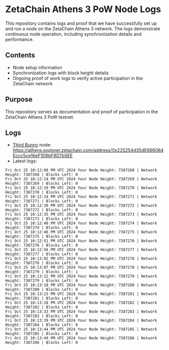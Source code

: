 # ZetaChain Athens 3 PoW Node Logs
This repository contains logs and proof that we have successfully set up and run a node on the ZetaChain Athens 3 network. The logs demonstrate continuous node operation, including synchronization details and performance.

## Contents
- Node setup information
- Synchronization logs with block height details
- Ongoing proof of work logs to verify active participation in the ZetaChain network

## Purpose
This repository serves as documentation and proof of participation in the ZetaChain Athens 3 PoW testnet.

## Logs

- [Third Bunny](https://thirdbunny.xyz/) node: https://athens.explorer.zetachain.com/address/0x225254d35dE666064Eccc5ce16eF1D8bF8D7b5EE
- Latest logs:
```
Fri Oct 25 10:12:09 PM UTC 2024 Your Node Height: 7387268 | Network Height: 7387268 | Blocks Left: 0
Fri Oct 25 10:12:14 PM UTC 2024 Your Node Height: 7387269 | Network Height: 7387269 | Blocks Left: 0
Fri Oct 25 10:12:19 PM UTC 2024 Your Node Height: 7387270 | Network Height: 7387270 | Blocks Left: 0
Fri Oct 25 10:12:24 PM UTC 2024 Your Node Height: 7387271 | Network Height: 7387271 | Blocks Left: 0
Fri Oct 25 10:12:30 PM UTC 2024 Your Node Height: 7387272 | Network Height: 7387272 | Blocks Left: 0
Fri Oct 25 10:12:35 PM UTC 2024 Your Node Height: 7387273 | Network Height: 7387273 | Blocks Left: 0
Fri Oct 25 10:12:40 PM UTC 2024 Your Node Height: 7387274 | Network Height: 7387274 | Blocks Left: 0
Fri Oct 25 10:12:46 PM UTC 2024 Your Node Height: 7387275 | Network Height: 7387275 | Blocks Left: 0
Fri Oct 25 10:12:51 PM UTC 2024 Your Node Height: 7387276 | Network Height: 7387276 | Blocks Left: 0
Fri Oct 25 10:12:56 PM UTC 2024 Your Node Height: 7387277 | Network Height: 7387277 | Blocks Left: 0
Fri Oct 25 10:13:02 PM UTC 2024 Your Node Height: 7387278 | Network Height: 7387278 | Blocks Left: 0
Fri Oct 25 10:13:07 PM UTC 2024 Your Node Height: 7387278 | Network Height: 7387279 | Blocks Left: 1
Fri Oct 25 10:13:12 PM UTC 2024 Your Node Height: 7387279 | Network Height: 7387279 | Blocks Left: 0
Fri Oct 25 10:13:18 PM UTC 2024 Your Node Height: 7387280 | Network Height: 7387280 | Blocks Left: 0
Fri Oct 25 10:13:23 PM UTC 2024 Your Node Height: 7387281 | Network Height: 7387281 | Blocks Left: 0
Fri Oct 25 10:13:28 PM UTC 2024 Your Node Height: 7387282 | Network Height: 7387282 | Blocks Left: 0
Fri Oct 25 10:13:33 PM UTC 2024 Your Node Height: 7387283 | Network Height: 7387283 | Blocks Left: 0
Fri Oct 25 10:13:39 PM UTC 2024 Your Node Height: 7387284 | Network Height: 7387284 | Blocks Left: 0
Fri Oct 25 10:13:44 PM UTC 2024 Your Node Height: 7387285 | Network Height: 7387285 | Blocks Left: 0
Fri Oct 25 10:13:49 PM UTC 2024 Your Node Height: 7387286 | Network Height: 7387286 | Blocks Left: 0
```
